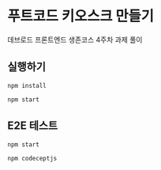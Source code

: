 # 푸트코드 키오스크 만들기

데브로드 프론트엔드 생존코스 4주차 과제 풀이

## 실행하기

```shell
npm install

npm start
```

## E2E 테스트

```shell
npm start

npm codeceptjs
```
